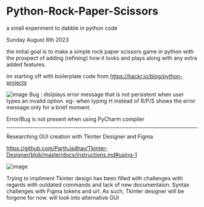 # Python-Rock-Paper-Scissors
a small experiment to dabble in python code 

Sunday August 6th 2023

the initial goal is to make a simple rock paper scissors game in python with the prospect of adding (refining) how it looks and plays along with any extra added features.

Im starting off with boilerplate code from  https://hackr.io/blog/python-projects

![image](https://github.com/chrislpoy/Python-Rock-Paper-Scissors/assets/77645939/9d3b1651-aec9-4009-a1be-cecb4a4555da)
Bug : dislplays error message that is not persistent when user types an invalid option. eg- when typing H instead of R/P/S shows the error message only for a brief moment.

Error/Bug is not present when using PyCharm compiler

-------------------------------------------------------------------------------------------------------------------------

Researching GUI creation with Tkinter Designer and Figma

https://github.com/ParthJadhav/Tkinter-Designer/blob/master/docs/instructions.md#using-1

![image](https://github.com/chrislpoy/Python-Rock-Paper-Scissors/assets/77645939/40f3addb-9dfa-4f75-84cf-afbad3d9561a)


Trying to impliment Tkinter design has been filled with challenges with regards with outdated commands and lack of new documentaion. Syntax challenges with Figma tokens and url. As such, Tkinter designer will be forgone for now. will look into alternative GUI 


